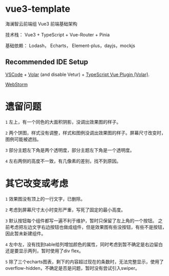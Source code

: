 # vue3-template

海澜智云前端组 Vue3 前端基础架构

技术栈：
Vue3 + TypeScript + Vue-Router + Pinia

基础依赖：
Lodash， Echarts， Element-plus，dayjs，mockjs

## Recommended IDE Setup

[VSCode](https://code.visualstudio.com/) + [Volar](https://marketplace.visualstudio.com/items?itemName=Vue.volar) (and disable Vetur) + [TypeScript Vue Plugin (Volar)](https://marketplace.visualstudio.com/items?itemName=Vue.vscode-typescript-vue-plugin).

[WebStorm](https://www.jetbrains.com/webstorm/)

# 遗留问题

`1` 左上，有一个同色的大面积阴影，没调出效果图的样子。

`2` 两个饼图，样式没有调整，样式和图例没调出效果图的样子。屏幕尺寸改变时，图例可能被遮挡。

`3` 部分主题左下角是两个透明度，部分主题左下角是一个透明度。

`4` 左右两侧的高度不一致，有几像素的差别，找不到原因。


# 其它改变或考虑

`1` 效果图没有顶上的一行文字，已删除。

`2` 考虑到屏幕尺寸太小时变形严重，写死了固定的最小高度。

`3` 默认按钮每个组件都写一遍不利于维护，暂时只保留了左上角的一个按钮。
之前考虑把左边文字右边按钮也做成组件，但是效果图有些没按钮，有些不是按钮，因此暂未新建组件。

`4` 左中左，没有找到table给列增加颜色的属性，同时考虑到暂不确定是右边留白还是要显示两列，暂时使用了div flex。

`5` 除了三个echarts图表，剩下的内容超过现在的条数时，无法完整显示，使用了overflow-hidden，不确定是否是问题，暂时没有尝试引入swiper。
